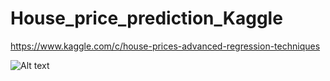 # House_price_prediction_Kaggle

https://www.kaggle.com/c/house-prices-advanced-regression-techniques


![Alt text](https://storage.googleapis.com/kaggle-competitions/kaggle/5407/media/housesbanner.png)

